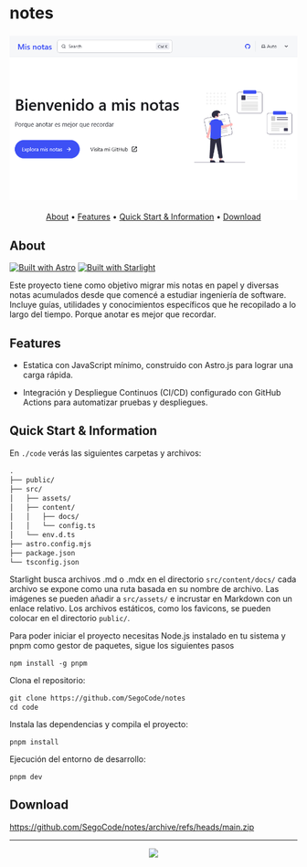 # notes

<h3 align="center"><img src="media/demo.png"></h3>

<p align="center">
  <a href="#about">About</a> •
  <a href="#features">Features</a> •
  <a href="#quick-start--information">Quick Start & Information</a> •
  <a href="#download">Download</a> 
</p>

## About
[![Built with Astro](https://astro.badg.es/v2/built-with-astro/tiny.svg)](https://astro.build) [![Built with Starlight](https://astro.badg.es/v2/built-with-starlight/tiny.svg)](https://starlight.astro.build) 

Este proyecto tiene como objetivo migrar mis notas en papel y diversas notas acumulados desde que comencé a estudiar ingeniería de software. Incluye guías, utilidades y conocimientos específicos que he recopilado a lo largo del tiempo. Porque anotar es mejor que recordar.

## Features

- Estatica con JavaScript mínimo, construido con Astro.js para lograr una carga rápida.

- Integración y Despliegue Continuos (CI/CD) configurado con GitHub Actions para automatizar pruebas y despliegues.


## Quick Start & Information

En `./code` verás las siguientes carpetas y archivos:
```
.
├── public/
├── src/
│   ├── assets/
│   ├── content/
│   │   ├── docs/
│   │   └── config.ts
│   └── env.d.ts
├── astro.config.mjs
├── package.json
└── tsconfig.json
```

Starlight busca archivos .md o .mdx en el directorio `src/content/docs/` cada archivo se expone como una ruta basada en su nombre de archivo. Las imágenes se pueden añadir a `src/assets/` e incrustar en Markdown con un enlace relativo. Los archivos estáticos, como los favicons, se pueden colocar en el directorio `public/`.

Para poder iniciar el proyecto necesitas Node.js instalado en tu sistema y pnpm como gestor de paquetes, sigue los siguientes pasos

```shell
npm install -g pnpm
```

Clona el repositorio:

```shell
git clone https://github.com/SegoCode/notes
cd code
```

Instala las dependencias y compila el proyecto:

```shell
pnpm install
```

Ejecución del entorno de desarrollo:

```shell
pnpm dev
```

## Download

https://github.com/SegoCode/notes/archive/refs/heads/main.zip

---
<p align="center"><a href="https://github.com/SegoCode/notes/graphs/contributors">
  <img src="https://contrib.rocks/image?repo=SegoCode/notes" />
</a></p>
